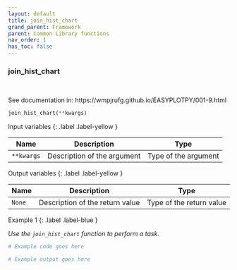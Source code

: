 ```yaml
---
layout: default
title: join_hist_chart
grand_parent: Framework
parent: Common Library functions
nav_order: 1
has_toc: false
---
```


<h3>join_hist_chart</h3>

<br>

<p align = "justify">
    See documentation in: https://wmpjrufg.github.io/EASYPLOTPY/001-9.html
</p>

```python
join_hist_chart(**kwargs)
```

Input variables
{: .label .label-yellow }

<table style = "width:100%">
    <thead>
      <tr>
        <th>Name</th>
        <th>Description</th>
        <th>Type</th>
      </tr>
    </thead>
    <tr>
        <td><code>**kwargs</code></td>
        <td>Description of the argument</td>
        <td>Type of the argument</td>
    </tr>
</table>

Output variables
{: .label .label-yellow }

<table style = "width:100%">
    <thead>
      <tr>
        <th>Name</th>
        <th>Description</th>
        <th>Type</th>
      </tr>
    </thead>
    <tr>
        <td><code>None</code></td>
        <td>Description of the return value</td>
        <td>Type of the return value</td>
    </tr>
</table>

Example 1
{: .label .label-blue }

<p align = "justify">
    <i>
        Use the <code>join_hist_chart</code> function to perform a task.
    </i>
</p>

```python
# Example code goes here
```

```bash
# Example output goes here
```

